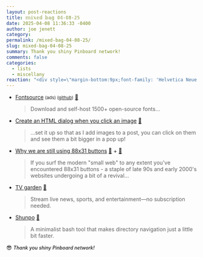 ```yaml
---
layout: post-reactions
title: 𝕞𝕚𝕩𝕖𝕕 𝕓𝕒𝕘 𝟘𝟜-𝟘𝟠-𝟚𝟝
date: 2025-04-08 11:36:33 -0400
author: joe jenett
category: 
permalink: /mixed-bag-04-08-25/
slug: mixed-bag-04-08-25
summary: Thank you shiny Pinboard network!
comments: false
categories:
  - lists
  - miscellany
reaction: "<div style=\"margin-bottom:9px;font-family: 'Helvetica Neue',Helvetica,Arial,sans-serif;font-weight:600;font-size:.9rem;\">Reactions:</div><p><a href=\"https://toot.community/@jenett/114303286672466774/\"><img src=\"https://static.toot.community/cache/accounts/avatars/109/326/597/713/827/183/original/c442790693c58a6f.gif\" alt=\"\" width=\"48\"><br><span style=\"font-size:.9rem;\">Brad Enslen</span></a></p>"
---
```

<ul class="links">
	<li><a title="Access a comprehensive library of web typefaces for free." href="https://fontsource.org/">Fontsource</a> <small>(ads) (<a href="https://github.com/fontsource/fontsource">github</a>)</small> <a title="source" href="https://pinboard.in/u:mateja">📌</a><blockquote><p>Download and self-host 1500+ open-source fonts...</p></blockquote></li>
	<li><a title="Cassidy Williams" href="https://cassidoo.co/post/html-dialog-on-image-click/">Create an HTML dialog when you click an image</a> <a title="source" href="https://pinboard.in/u:roger">📌</a><blockquote><p>...set it up so that as I add images to a post, you can click on them and see them a bit bigger in a pop up! </p></blockquote></li>
	<li><a title="ultrasciencelabs" href="https://ultrasciencelabs.com/lab-notes/why-we-are-still-using-88x31-buttons">Why we are still using 88x31 buttons</a> <a title="source" href="https://pinboard.in/u:ramblinggit">📌</a> + <a title="source" href="https://pinboard.in/u:fileformat">📌</a><blockquote><p>If you surf the modern "small web" to any extent you've encountered 88x31 buttons - a staple of late 90s and early 2000's websites undergoing a bit of a revival...</p></blockquote></li>
	<li><a title="Watch Global & Local Live TV Online for Free - tv.garden" href="https://tv.garden/">TV garden</a> <a title="source" href="https://pinboard.in/u:sdellis">📌</a><blockquote><p>Stream live news, sports, and entertainment—no subscription needed.</p></blockquote></li>
	<li><a title="GitHub - egurapha/Shunpo" href="https://github.com/egurapha/Shunpo">Shunpo</a> <a title="source" href="https://pinboard.in/u:tdjones">📌</a><blockquote><p>A minimalist bash tool that makes directory navigation just a little bit faster.</p></blockquote></li>
</ul>
<p>
😎 <span style="font-size:.9em;font-weight:500;font-style:italic;">Thank you shiny Pinboard network!</span>
</p>

<a href="https://brid.gy/publish/mastodon"></a>